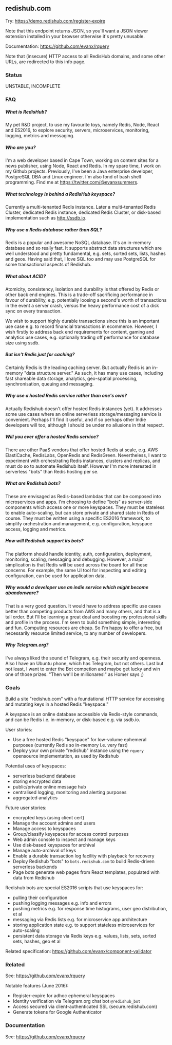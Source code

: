 
## redishub.com

Try: https://demo.redishub.com/register-expire

Note that this endpoint returns JSON, so you'll want a JSON viewer extension installed in your browser otherwise it's pretty unusable.

Documentation: https://github.com/evanx/rquery

Note that (insecure) HTTP access to all RedisHub domains, and some other URLs, are redirected to this info page.


### Status

UNSTABLE, INCOMPLETE


### FAQ

##### What is RedisHub?

My pet R&D project, to use my favourite toys, namely Redis, Node, React and ES2016, to explore security, servers, microservices, monitoring, logging, metrics and messaging.

##### Who are you?

I'm a web developer based in Cape Town, working on content sites for a news publisher, using Node, React and Redis. In my spare time, I work on my Github projects. Previously, I've been a Java enterprise developer, PostgreSQL DBA and Linux engineer. I'm also fond of bash shell programming. Find me at https://twitter.com/@evanxsummers.

##### What technology is behind a RedisHub keyspace?

Currently a multi-tenanted Redis instance. Later a multi-tenanted Redis Cluster, dedicated Redis instance, dedicated Redis Cluster, or disk-based implementation such as http://ssdb.io.

##### Why use a Redis database rather than SQL?

Redis is a popular and awesome NoSQL database. It's an in-memory database and so really fast. It supports abstract data structures which are well understood and pretty fundamental, e.g. sets, sorted sets, lists, hashes and geos. Having said that, I love SQL too and may use PostgreSQL for some transactional aspects of Redishub.

##### What about ACID?

Atomicity, consistency, isolation and durability is that offered by Redis or other back end engines. This is a trade-off sacrificing performance in favour of durability, e.g. potentially loosing a second's worth of transactions in the event a server crash, versus the heavy performance cost of a disk sync on every transaction. 

We wish to support highly durable transactions since this is an important use case e.g. to record financial transactions in ecommerce. However, I wish firstly to address back end requirements for content, gaming and analytics use cases, e.g. optionally trading off performance for database size using ssdb.

##### But isn't Redis just for caching?

Certainly Redis is the leading caching server. But actually Redis is an in-memory "data structure server." As such, it has many use cases, including fast shareable data storage, analytics, geo-spatial processing, synchronisation, queuing and messaging.

##### Why use a hosted Redis service rather than one's own?

Actually Redishub doesn't offer hosted Redis instances (yet). It addresses some use cases where an online serverless storage/messaging service is convenient. Perhaps I'll find it useful, and if so perhaps other Indie developers will too, although I should be under no allusions in that respect.

##### Will you ever offer a hosted Redis service?

There are other PaaS vendors that offer hosted Redis at scale, e.g. AWS ElastiCache, RedisLabs, OpenRedis and RedisGreen. Nevertheless, I want to experiment with orchestrating Redis instances, clusters and replicas, and must do so to automate Redishub itself. However I'm more interested in serverless "bots" than Redis hosting per se.

##### What are Redishub bots?

These are envisaged as Redis-based lambdas that can be composed into microservices and apps.
I'm choosing to define "bots" as server-side components which access one or more keyspaces. 
They must be stateless to enable auto-scaling, but can store private and shared state in Redis of course. They must be written using a specific ES2016 framework, to simplify orchestration and management, e.g. configuration, keyspace access, logging and metrics.

##### How will Redishub support its bots?

The platform should handle identity, auth, configuration, deployment, monitoring, scaling, messaging and debugging. However, a major simplication is that Redis will be used across the board for all these concerns. For example, the same UI tool for inspecting and editing configuration, can be used for application data.

##### Why would a developer use an indie service which might become abandonware?

That is a very good question. It would have to address specific use cases better than competing products from AWS and many others, and that is a tall order. But I'll be learning a great deal and boosting my professional skills and profile in the process. I'm keen to build something simple, interesting and fun. Computing resources are cheap. So I'm happy to offer a free, but necessarily resource limited service, to any number of developers.

##### Why Telegram.org?

I've always liked the sound of Telegram, e.g. their security and openness. Also I have an Ubuntu phone, which has Telegram, but not others. Last but not least, I want to enter the Bot competion and maybe get lucky and win one of those prizes. "Then we'll be millionares!" as Homer says ;)


### Goals

Build a site "redishub.com" with a foundational HTTP service for accessing and mutating keys in a hosted Redis "keyspace."

A keyspace is an online database accessible via Redis-style commands, and can be Redis i.e. in-memory, or disk-based e.g. via ssdb.io.

User stories:
- Use a free hosted Redis "keyspace" for low-volume ephemeral purposes (currently Redis so in-memory i.e. very fast)
- Deploy your own private "redishub" instance using the `rquery` opensource implementation, as used by Redishub

Potential uses of keyspaces:
- serverless backend database
- storing encrypted data
- public/private online message hub
- centralised logging, monitoring and alerting purposes
- aggregated analytics

Future user stories:
- encrypted keys (using client cert)
- Manage the account admins and users
- Manage access to keyspaces
- Group/classify keyspaces for access control purposes
- Web admin console to inspect and manage keys
- Use disk-based keyspaces for archival
- Manage auto-archival of keys
- Enable a durable transaction log facility with playback for recovery
- Deploy Redishub "bots" to `bots.redishub.com` to build Redis-driven serverless backends
- Page bots generate web pages from React templates, populated with data from Redishub

Redishub bots are special ES2016 scripts that use keyspaces for:
- pulling their configuration
- pushing logging messages e.g. info and errors
- pushing metrics e.g. for response time histograms, user geo distribution, et al
- messaging via Redis lists e.g. for microservice app architecture
- storing application state e.g. to support stateless microservices for auto-scaling
- persistent data storage via Redis keys e.g. values, lists, sets, sorted sets, hashes, geo et al

Related specification: https://github.com/evanx/component-validator



### Related

See: https://github.com/evanx/rquery

Notable features (June 2016):
- Register-expire for adhoc ephemeral keyspaces
- Identity verification via Telegram.org chat bot `@redishub_bot`
- Access secured via client-authenticated SSL (secure.redishub.com)
- Generate tokens for Google Authenticator

### Documentation

See: https://github.com/evanx/rquery
